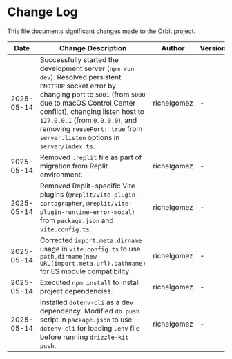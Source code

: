 # Change Log

This file documents significant changes made to the Orbit project.

| Date | Change Description | Author | Version |
|---|---|---|---|
| 2025-05-14 | Successfully started the development server (`npm run dev`). Resolved persistent `ENOTSUP` socket error by changing port to `5001` (from `5000` due to macOS Control Center conflict), changing listen host to `127.0.0.1` (from `0.0.0.0`), and removing `reusePort: true` from `server.listen` options in `server/index.ts`. | richelgomez | - |
| 2025-05-14 | Removed `.replit` file as part of migration from Replit environment. | richelgomez | - |
| 2025-05-14 | Removed Replit-specific Vite plugins (`@replit/vite-plugin-cartographer`, `@replit/vite-plugin-runtime-error-modal`) from `package.json` and `vite.config.ts`. | richelgomez | - |
| 2025-05-14 | Corrected `import.meta.dirname` usage in `vite.config.ts` to use `path.dirname(new URL(import.meta.url).pathname)` for ES module compatibility. | richelgomez | - |
| 2025-05-14 | Executed `npm install` to install project dependencies. | richelgomez | - |
| 2025-05-14 | Installed `dotenv-cli` as a dev dependency. Modified `db:push` script in `package.json` to use `dotenv-cli` for loading `.env` file before running `drizzle-kit push`. | richelgomez | - |

